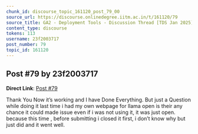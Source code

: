 ```yaml
---
chunk_id: discourse_topic_161120_post_79_00
source_url: https://discourse.onlinedegree.iitm.ac.in/t/161120/79
source_title: GA2 - Deployment Tools - Discussion Thread [TDS Jan 2025]
content_type: discourse
tokens: 113
username: 23f2003717
post_number: 79
topic_id: 161120
---
```


## Post #79 by 23f2003717

**Direct Link**: [Post #79](https://discourse.onlinedegree.iitm.ac.in/t/161120/79)

Thank You Now it’s working and I have Done Everything. But just a Question while doing it last time i had my own webpage for llama open is their any chance it could made issue even if i was not using it, it was just open. because this time , before submitting i closed it first, i don’t know why but just did and it went well.
